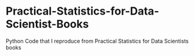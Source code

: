 # Practical-Statistics-for-Data-Scientist-Books
Python Code that I reproduce from Practical Statistics for Data Scientists books
